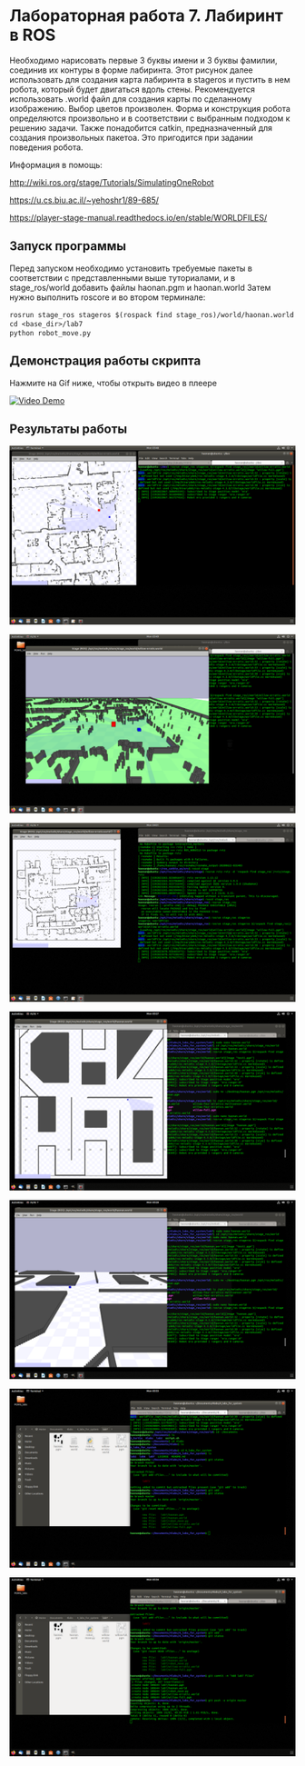 # Лабораторная работа 7. Лабиринт в ROS

Необходимо нарисовать первые 3 буквы имени и 3 буквы фамилии, соединив их контуры в форме лабиринта. 
Этот рисунок далее использовать для создания карта лабиринта в stageros и пустить в нем робота, который будет двигаться вдоль стены.
Рекомендуется использовать .world файл для создания карты по сделанному изображению.
Выбор цветов произволен. Форма и конструкция робота определяются произвольно и в соответствии с выбранным подходом к решению задачи.
Также понадобится catkin, предназначенный для создания произвольных пакетоа. Это пригодится при задании поведения робота.

Информация в помощь: 

http://wiki.ros.org/stage/Tutorials/SimulatingOneRobot 

https://u.cs.biu.ac.il/~yehoshr1/89-685/ 

https://player-stage-manual.readthedocs.io/en/stable/WORLDFILES/

## Запуск программы

Перед запуском необходимо установить требуемые пакеты в соответствии с представленными выше туториалами, и в stage_ros/world добавить файлы haonan.pgm и haonan.world
Затем нужно выполнить roscore и во втором терминале:
```
rosrun stage_ros stageros $(rospack find stage_ros)/world/haonan.world
cd <base_dir>/lab7
python robot_move.py
```


## Демонстрация работы скрипта

Нажмите на Gif ниже, чтобы открыть видео в плеере

[![Video Demo](https://github.com/Nelson789/4_labs_for_system/blob/master/lab7/lab7.gif?raw=true)](https://yadi.sk/i/bA82osoXmuapfQ)

## Результаты работы

![01](https://raw.githubusercontent.com/Nelson789/4_labs_for_system/master/lab7/Screenshot%20from%202020-06-22%2003-48-39.png)

![02](https://raw.githubusercontent.com/Nelson789/4_labs_for_system/master/lab7/Screenshot%20from%202020-06-22%2003-49-47.png)

![03](https://raw.githubusercontent.com/Nelson789/4_labs_for_system/master/lab7/Screenshot%20from%202020-06-22%2004-01-26.png)

![04](https://raw.githubusercontent.com/Nelson789/4_labs_for_system/master/lab7/Screenshot%20from%202020-06-22%2005-27-24.png)

![05](https://raw.githubusercontent.com/Nelson789/4_labs_for_system/master/lab7/Screenshot%20from%202020-06-22%2005-28-01.png)

![06](https://raw.githubusercontent.com/Nelson789/4_labs_for_system/master/lab7/Screenshot%20from%202020-06-22%2005-33-57.png)

![07](https://raw.githubusercontent.com/Nelson789/4_labs_for_system/master/lab7/Screenshot%20from%202020-06-22%2005-34-33.png)
